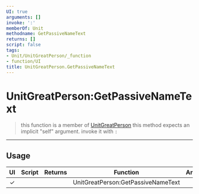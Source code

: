 ```yaml
---
UI: true
arguments: []
invoke: ':'
memberOf: Unit
methodname: GetPassiveNameText
returns: []
script: false
tags:
- Unit/UnitGreatPerson/_function
- function/UI
title: UnitGreatPerson.GetPassiveNameText
---
```

# UnitGreatPerson:GetPassiveNameText
> this function is a member of [UnitGreatPerson](civ-6/lua/UnitGreatPerson.md)
> this method expects an implicit "self" argument. invoke it with `:`
-----
## Usage
|  UI | Script | Returns | Function | Arguments |
|:---:|:------:|-------:|:--------:|:---------|
|✓| ||UnitGreatPerson:GetPassiveNameText||
